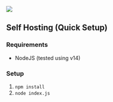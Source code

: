 ![](https://discord.mx/mrRZNmFInC.png)

## Self Hosting (Quick Setup)

### Requirements
* NodeJS (tested using v14)

### Setup
1. `npm install`
2. `node index.js`
